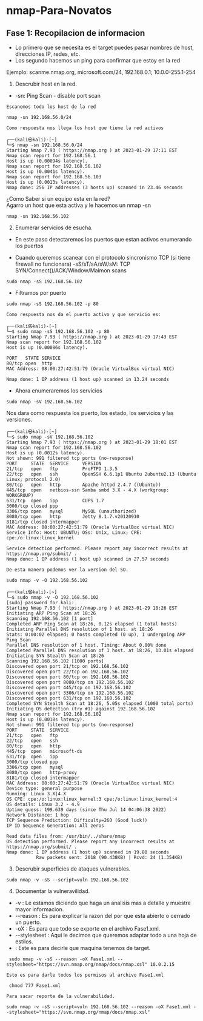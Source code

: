 ﻿# nmap-Para-Novatos
 
 
 ## Fase 1: Recopilacion de informacion
  - Lo primero que se necesita es el target puedes pasar nombres de host, direcciones IP, redes, etc.
  - Los segundo hacemos un ping para confirmar que estoy en la red
 
 Ejemplo: scanme.nmap.org, microsoft.com/24, 192.168.0.1; 10.0.0-255.1-254
1. Descrubir host en la red.
  - -sn: Ping Scan - disable port scan
 
`Escanemos todo los host de la red`
```
nmap -sn 192.168.56.0/24
```

`Como respuesta nos llega los host que tiene la red activos `
```
┌──(kali㉿kali)-[~]
└─$ nmap -sn 192.168.56.0/24 
Starting Nmap 7.93 ( https://nmap.org ) at 2023-01-29 17:11 EST
Nmap scan report for 192.168.56.1
Host is up (0.00094s latency).
Nmap scan report for 192.168.56.102
Host is up (0.0041s latency).
Nmap scan report for 192.168.56.103
Host is up (0.0013s latency).
Nmap done: 256 IP addresses (3 hosts up) scanned in 23.46 seconds
```

¿Como Saber si un equipo esta en la red? \
Agarro un host que esta activa y le hacemos un nmap -sn
```
nmap -sn 192.168.56.102
```

2. Enumerar servicios de esucha.
- En este paso detectaremos los puertos que estan activos enumerando los puertos
   
 - Cuando queremos scanear con el protocolo sincronismo TCP (si tiene firewall no funcionara)
 -sS/sT/sA/sW/sM: TCP SYN/Connect()/ACK/Window/Maimon scans
```
sudo nmap -sS 192.168.56.102 
```
 - Filtramos por puerto
```
sudo nmap -sS 192.168.56.102 -p 80
```

`Como respuesta nos da el puerto activo y que servicio es: `
```
┌──(kali㉿kali)-[~]
└─$ sudo nmap -sS 192.168.56.102 -p 80
Starting Nmap 7.93 ( https://nmap.org ) at 2023-01-29 17:43 EST
Nmap scan report for 192.168.56.102
Host is up (0.00086s latency).

PORT   STATE SERVICE
80/tcp open  http
MAC Address: 08:00:27:42:51:79 (Oracle VirtualBox virtual NIC)

Nmap done: 1 IP address (1 host up) scanned in 13.24 seconds
```
 - Ahora enumeraremos los servicios

 ```
 sudo nmap -sV 192.168.56.102 
 ```
 
Nos dara como respuesta los puerto, los estado, los servicios y las versiones.

 ```
┌──(kali㉿kali)-[~]
└─$ sudo nmap -sV 192.168.56.102   
Starting Nmap 7.93 ( https://nmap.org ) at 2023-01-29 18:01 EST
Nmap scan report for 192.168.56.102
Host is up (0.0012s latency).
Not shown: 991 filtered tcp ports (no-response)
PORT     STATE  SERVICE     VERSION
21/tcp   open   ftp         ProFTPD 1.3.5
22/tcp   open   ssh         OpenSSH 6.6.1p1 Ubuntu 2ubuntu2.13 (Ubuntu Linux; protocol 2.0)
80/tcp   open   http        Apache httpd 2.4.7 ((Ubuntu))
445/tcp  open   netbios-ssn Samba smbd 3.X - 4.X (workgroup: WORKGROUP)
631/tcp  open   ipp         CUPS 1.7
3000/tcp closed ppp
3306/tcp open   mysql       MySQL (unauthorized)
8080/tcp open   http        Jetty 8.1.7.v20120910
8181/tcp closed intermapper
MAC Address: 08:00:27:42:51:79 (Oracle VirtualBox virtual NIC)
Service Info: Host: UBUNTU; OSs: Unix, Linux; CPE: cpe:/o:linux:linux_kernel

Service detection performed. Please report any incorrect results at https://nmap.org/submit/ .
Nmap done: 1 IP address (1 host up) scanned in 27.57 seconds
 ```

`De esta manera podemos ver la version del SO.`

``` 
sudo nmap -v -O 192.168.56.102
```

```
┌──(kali㉿kali)-[~]
└─$ sudo nmap -v -O 192.168.56.102
[sudo] password for kali: 
Starting Nmap 7.93 ( https://nmap.org ) at 2023-01-29 18:26 EST
Initiating ARP Ping Scan at 18:26
Scanning 192.168.56.102 [1 port]
Completed ARP Ping Scan at 18:26, 0.12s elapsed (1 total hosts)
Initiating Parallel DNS resolution of 1 host. at 18:26
Stats: 0:00:02 elapsed; 0 hosts completed (0 up), 1 undergoing ARP Ping Scan
Parallel DNS resolution of 1 host. Timing: About 0.00% done
Completed Parallel DNS resolution of 1 host. at 18:26, 13.01s elapsed
Initiating SYN Stealth Scan at 18:26
Scanning 192.168.56.102 [1000 ports]
Discovered open port 21/tcp on 192.168.56.102
Discovered open port 22/tcp on 192.168.56.102
Discovered open port 80/tcp on 192.168.56.102
Discovered open port 8080/tcp on 192.168.56.102
Discovered open port 445/tcp on 192.168.56.102
Discovered open port 3306/tcp on 192.168.56.102
Discovered open port 631/tcp on 192.168.56.102
Completed SYN Stealth Scan at 18:26, 5.05s elapsed (1000 total ports)
Initiating OS detection (try #1) against 192.168.56.102
Nmap scan report for 192.168.56.102
Host is up (0.0018s latency).
Not shown: 991 filtered tcp ports (no-response)
PORT     STATE  SERVICE
21/tcp   open   ftp
22/tcp   open   ssh
80/tcp   open   http
445/tcp  open   microsoft-ds
631/tcp  open   ipp
3000/tcp closed ppp
3306/tcp open   mysql
8080/tcp open   http-proxy
8181/tcp closed intermapper
MAC Address: 08:00:27:42:51:79 (Oracle VirtualBox virtual NIC)
Device type: general purpose
Running: Linux 3.X|4.X
OS CPE: cpe:/o:linux:linux_kernel:3 cpe:/o:linux:linux_kernel:4
OS details: Linux 3.2 - 4.9
Uptime guess: 199.639 days (since Thu Jul 14 04:06:38 2022)
Network Distance: 1 hop
TCP Sequence Prediction: Difficulty=260 (Good luck!)
IP ID Sequence Generation: All zeros

Read data files from: /usr/bin/../share/nmap
OS detection performed. Please report any incorrect results at https://nmap.org/submit/ .
Nmap done: 1 IP address (1 host up) scanned in 19.80 seconds
           Raw packets sent: 2018 (90.438KB) | Rcvd: 24 (1.354KB)
```                                                                             

3. Descrubir superficies de ataques vulnerables.

```
sudo nmap -v -sS --script=vuln 192.168.56.102 
```


4. Documentar la vulneravilidad.
 - -v : Le estamos diciendo que haga un analisis mas a detalle y muestre mayor informacion.
 - --reason : Es para explicar la razon del por que esta abierto o cerrado un puerto.
 - -oX : Es para que todo se exporte en el archivo Fase1.xml.
 - --stylesheet : Aqui le decimos que queremos adaptar todo a una hoja de estilos.
 - <IP> : Este es para decirle que maquina tenemos de target.

```
 sudo nmap -v -sS --reason -oX Fase1.xml --stylesheet="https://svn.nmap.org/nmap/docs/nmap.xsl" 10.0.2.15
 ```

`Esto es para darle todos los permisos al archivo Fase1.xml`
 
```
 chmod 777 Fase1.xml 
 ```
 
  `Para sacar reporte de la vulnerabilidad.`
 
 ```
sudo nmap -v -sS --script=vuln 192.168.56.102 --reason -oX Fase1.xml --stylesheet="https://svn.nmap.org/nmap/docs/nmap.xsl"
 ```
 


